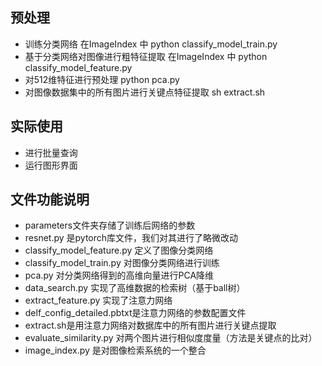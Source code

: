 ## 预处理
- 训练分类网络 在ImageIndex 中 python classify_model_train.py
- 基于分类网络对图像进行粗特征提取  在ImageIndex 中 python classify_model_feature.py
- 对512维特征进行预处理 python pca.py
- 对图像数据集中的所有图片进行关键点特征提取 sh extract.sh

## 实际使用
- 进行批量查询
- 运行图形界面

## 文件功能说明
- parameters文件夹存储了训练后网络的参数
- resnet.py 是pytorch库文件，我们对其进行了略微改动
- classify_model_feature.py 定义了图像分类网络
- classify_model_train.py 对图像分类网络进行训练
- pca.py 对分类网络得到的高维向量进行PCA降维
- data_search.py 实现了高维数据的检索树（基于ball树）
- extract_feature.py 实现了注意力网络
- delf_config_detailed.pbtxt是注意力网络的参数配置文件
- extract.sh是用注意力网络对数据库中的所有图片进行关键点提取
- evaluate_similarity.py 对两个图片进行相似度度量（方法是关键点的比对）
- image_index.py 是对图像检索系统的一个整合

